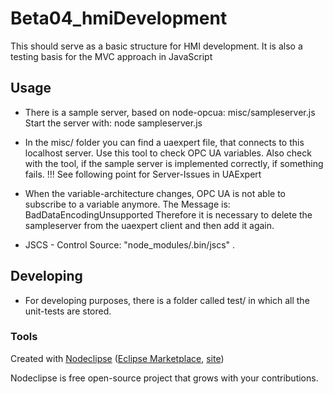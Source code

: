 

# Beta04_hmiDevelopment

This should serve as a basic structure for HMI development. 
It is also a testing basis for the MVC approach in JavaScript

## Usage

* There is a sample server, based on node-opcua: misc/sampleserver.js
Start the server with:
	node sampleserver.js

* In the misc/ folder you can find a uaexpert file, that connects to this localhost server.
Use this tool to check OPC UA variables.
Also check with the tool, if the sample server is implemented correctly, if something fails.
!!! See following point for Server-Issues in UAExpert

* When the variable-architecture changes, OPC UA is not able to subscribe to a variable anymore.
The Message is: BadDataEncodingUnsupported
Therefore it is necessary to delete the sampleserver from the uaexpert client and then add it again.

* JSCS - Control Source:
"node_modules/.bin/jscs" .

## Developing

* For developing purposes, there is a folder called test/ in which all the unit-tests are stored.

### Tools

Created with [Nodeclipse](https://github.com/Nodeclipse/nodeclipse-1)
 ([Eclipse Marketplace](http://marketplace.eclipse.org/content/nodeclipse), [site](http://www.nodeclipse.org))   

Nodeclipse is free open-source project that grows with your contributions.
